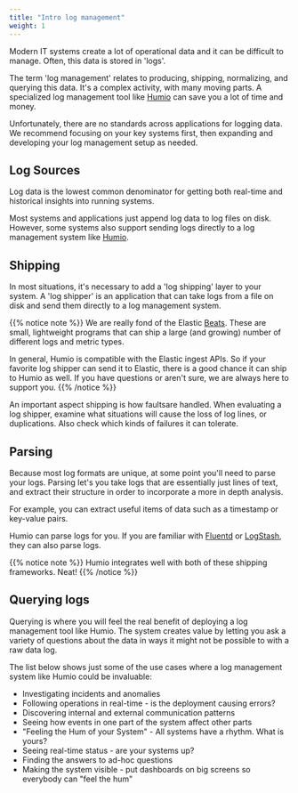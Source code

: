 ```yaml
---
title: "Intro log management"
weight: 1
---
```


Modern IT systems create a lot of operational data and it can be difficult to
manage. Often, this data is stored in 'logs'.

The term 'log management' relates to producing, shipping, normalizing, and
querying this data. It's a complex activity, with many moving
parts. A specialized log management tool like
[Humio](http://www.humio.com) can save you a lot of time and money.

Unfortunately, there are no standards across applications for
logging data. We recommend focusing on your key systems first, then
expanding and developing your log management setup as needed.

## Log Sources

Log data is the lowest common denominator for getting both real-time and historical insights into running systems.

Most systems and applications just append log data to log files on disk.
However, some systems also support sending logs directly to a log management
system like [Humio](http://www.humio.com).


## Shipping

In most situations, it's necessary to add a 'log shipping' layer to your system.  A 'log shipper' is an application that can take logs from a file on disk and send them directly to a log management system.


{{% notice note %}}
We are really fond of the Elastic
[Beats](https://www.elastic.co/products/beats). These are small,
lightweight programs that can ship a large (and growing) number of
different logs and metric types.

In general, Humio is compatible with the Elastic ingest APIs. So if your
favorite log shipper can send it to Elastic, there is a good chance it can ship to Humio as well. If you have questions or aren't sure, we are always here to support you.
{{% /notice %}}

An important aspect shipping is how faultsare handled. When evaluating a log shipper, examine what situations will cause the loss of log lines, or duplications. Also check which kinds of failures it can tolerate.

## Parsing

Because most log formats are unique, at some point you'll need to parse
your logs.  Parsing let's you take logs that are essentially just lines of text, and extract their structure in order to incorporate a more in depth analysis.

For example, you can extract useful items of data such as a timestamp or
key-value pairs.

Humio can parse logs for you. If you are familiar with [Fluentd](http://www.fluentd.org/) or
[LogStash](https://www.elastic.co/products/logstash), they can also parse logs.

{{% notice note %}}
Humio integrates well with both of these shipping frameworks. Neat!
{{% /notice %}}


## Querying logs

Querying is where you will feel the real benefit of deploying a log management
tool like Humio. The system creates value by letting you ask a variety of questions about the data in ways it might not be possible to with a raw data log.

The list below shows just some of the use cases where a log management system
like Humio could be invaluable:

- Investigating incidents and anomalies
- Following operations in real-time - is the deployment causing errors?
- Discovering internal and external communication patterns
- Seeing how events in one part of the system affect other parts
- "Feeling the Hum of your System" - All systems have a rhythm.  What is yours?
- Seeing real-time status - are your systems up?
- Finding the answers to ad-hoc questions
- Making the system visible - put dashboards on big screens so everybody can "feel the hum"
